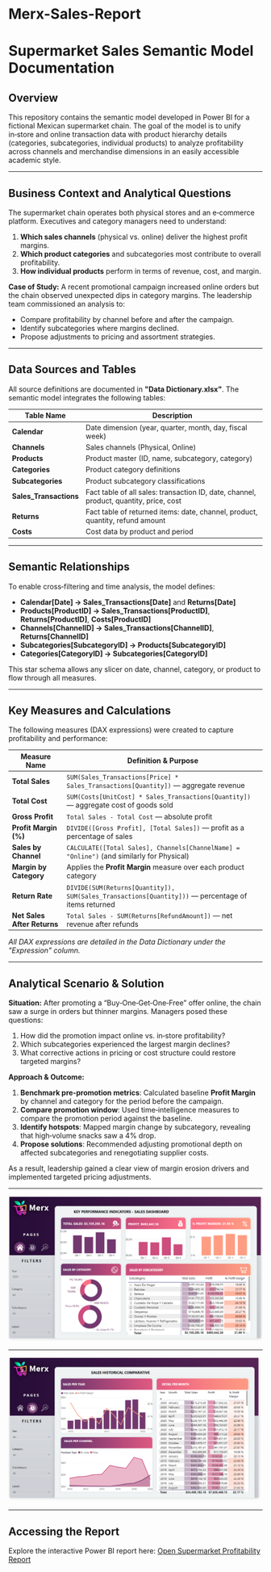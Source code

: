 # Merx-Sales-Report

# Supermarket Sales Semantic Model Documentation

## Overview

This repository contains the semantic model developed in Power BI for a fictional Mexican supermarket chain. The goal of the model is to unify in‑store and online transaction data with product hierarchy details (categories, subcategories, individual products) to analyze profitability across channels and merchandise dimensions in an easily accessible academic style.

---

## Business Context and Analytical Questions

The supermarket chain operates both physical stores and an e‑commerce platform. Executives and category managers need to understand:

1. **Which sales channels** (physical vs. online) deliver the highest profit margins.
2. **Which product categories** and subcategories most contribute to overall profitability.
3. **How individual products** perform in terms of revenue, cost, and margin.

**Case of Study:** A recent promotional campaign increased online orders but the chain observed unexpected dips in category margins. The leadership team commissioned an analysis to:

* Compare profitability by channel before and after the campaign.
* Identify subcategories where margins declined.
* Propose adjustments to pricing and assortment strategies.

---

## Data Sources and Tables

All source definitions are documented in **"Data Dictionary.xlsx"**. The semantic model integrates the following tables:

| Table Name              | Description                                                                            |
| ----------------------- | -------------------------------------------------------------------------------------- |
| **Calendar**            | Date dimension (year, quarter, month, day, fiscal week)                                |
| **Channels**            | Sales channels (Physical, Online)                                                      |
| **Products**            | Product master (ID, name, subcategory, category)                                       |
| **Categories**          | Product category definitions                                                           |
| **Subcategories**       | Product subcategory classifications                                                    |
| **Sales\_Transactions** | Fact table of all sales: transaction ID, date, channel, product, quantity, price, cost |
| **Returns**             | Fact table of returned items: date, channel, product, quantity, refund amount          |
| **Costs**               | Cost data by product and period                                                        |

---

## Semantic Relationships

To enable cross‑filtering and time analysis, the model defines:

* **Calendar\[Date] → Sales\_Transactions\[Date]** and **Returns\[Date]**
* **Products\[ProductID] → Sales\_Transactions\[ProductID]**, **Returns\[ProductID]**, **Costs\[ProductID]**
* **Channels\[ChannelID] → Sales\_Transactions\[ChannelID]**, **Returns\[ChannelID]**
* **Subcategories\[SubcategoryID] → Products\[SubcategoryID]**
* **Categories\[CategoryID] → Subcategories\[CategoryID]**

This star schema allows any slicer on date, channel, category, or product to flow through all measures.

---

## Key Measures and Calculations

The following measures (DAX expressions) were created to capture profitability and performance:

| Measure Name                | Definition & Purpose                                                                               |
| --------------------------- | -------------------------------------------------------------------------------------------------- |
| **Total Sales**             | `SUM(Sales_Transactions[Price] * Sales_Transactions[Quantity])` — aggregate revenue                |
| **Total Cost**              | `SUM(Costs[UnitCost] * Sales_Transactions[Quantity])` — aggregate cost of goods sold               |
| **Gross Profit**            | `Total Sales - Total Cost` — absolute profit                                                       |
| **Profit Margin (%)**       | `DIVIDE([Gross Profit], [Total Sales])` — profit as a percentage of sales                          |
| **Sales by Channel**        | `CALCULATE([Total Sales], Channels[ChannelName] = "Online")` (and similarly for Physical)          |
| **Margin by Category**      | Applies the **Profit Margin** measure over each product category                                   |
| **Return Rate**             | `DIVIDE(SUM(Returns[Quantity]), SUM(Sales_Transactions[Quantity]))` — percentage of items returned |
| **Net Sales After Returns** | `Total Sales - SUM(Returns[RefundAmount])` — net revenue after refunds                             |

*All DAX expressions are detailed in the Data Dictionary under the "Expression" column.*

---

## Analytical Scenario & Solution

**Situation:** After promoting a “Buy‑One‑Get‑One‑Free” offer online, the chain saw a surge in orders but thinner margins. Managers posed these questions:

1. How did the promotion impact online vs. in‑store profitability?
2. Which subcategories experienced the largest margin declines?
3. What corrective actions in pricing or cost structure could restore targeted margins?

**Approach & Outcome:**

1. **Benchmark pre‑promotion metrics**: Calculated baseline **Profit Margin** by channel and category for the period before the campaign.
2. **Compare promotion window**: Used time‑intelligence measures to compare the promotion period against the baseline.
3. **Identify hotspots**: Mapped margin change by subcategory, revealing that high‑volume snacks saw a 4% drop.
4. **Propose solutions**: Recommended adjusting promotional depth on affected subcategories and renegotiating supplier costs.

As a result, leadership gained a clear view of margin erosion drivers and implemented targeted pricing adjustments.

---
![Sales Report](images/Sales_1.PNG)

---

![Sales Report](images/Sales_2.PNG)

---



## Accessing the Report

Explore the interactive Power BI report here:
[Open Supermarket Profitability Report](https://app.powerbi.com/groups/me/reports/cdb42391-d649-4120-a5c5-b7fa184da6a1/ReportSection)


